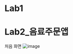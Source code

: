# Lab1




# Lab2_음료주문앱

처음 화면
![image](https://user-images.githubusercontent.com/70693435/124623791-41d82d80-deb7-11eb-9d6d-da679adea990.png)


